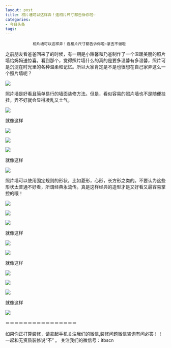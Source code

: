 ```yaml
---
layout: post
title: 相片墙可以这样弄！连相片尺寸都告诉你啦~
categories:
- 今日头条
tags:
---
```

				相片墙可以这样弄！连相片尺寸都告诉你啦~拿去不谢啦

之前朋友看爸爸回来了的时候，有一期是小甜馨和乃爸制作了一个温暖美丽的照片墙给妈妈送惊喜。看到那个，觉得照片墙什么的真的是要多温馨有多温馨，照片可是沉淀在时光里的各种温柔和记忆。所以大家肯定是不是也很想在自己家弄这么一个照片墙呢？

![](http://p3.pstatp.com/large/7128/4337794877)

照片墙是好看且简单易行的墙面装修方法。但是，看似容易的照片墙也不是随便挂挂，弄不好就会显得凌乱又土气。

![](http://p3.pstatp.com/large/7127/8444321591)

就像这样

![](http://p3.pstatp.com/large/7132/1902243217)

![](http://p1.pstatp.com/large/7132/1736129170)

![](http://p1.pstatp.com/large/7132/1736369918)

就像这样

![](http://p3.pstatp.com/large/7132/1822578222)

照片墙可以使用固定规则的形状，比如菱形，心形，长方形之类的。不要认为这些形状太普通不好看，所谓经典永流传。真是这样经典的造型才是又好看又最容易掌控的哦！

![](http://p3.pstatp.com/large/7127/8444856112)

![](http://p1.pstatp.com/large/7132/1736473824)

![](http://p3.pstatp.com/large/7130/3714374229)

就像这样

![](http://p1.pstatp.com/large/7134/1314461815)

![](http://p3.pstatp.com/large/7127/8445269041)

就像这样

![](http://p3.pstatp.com/large/7128/4139480692)

![](http://p1.pstatp.com/large/7132/1736750236)

![](http://p3.pstatp.com/large/7133/1266991605)

就像这样

![](http://p1.pstatp.com/large/7129/4009749826)

＝＝＝＝＝＝＝＝＝＝＝＝＝＝＝＝

如果你正打算装修，请拿起手机关注我们的微信,装修问题微信咨询有问必答！！一起和无资质装修说“不” 。 关注我们的微信号：itbscn

